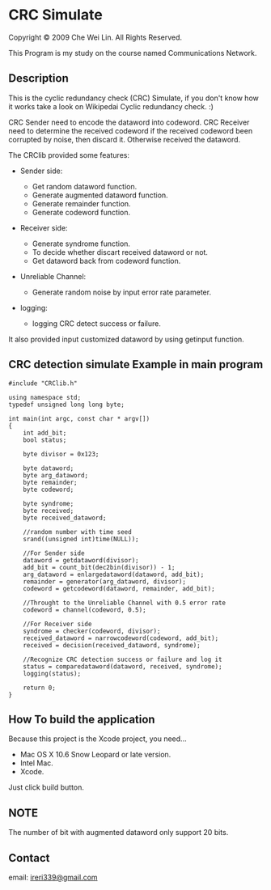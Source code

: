 # CRC Simulate

Copyright © 2009 Che Wei Lin. All Rights Reserved.

This Program is my study on the course named Communications Network.

## Description 

This is the cyclic redundancy check (CRC) Simulate, if you don't know how it works take a look on Wikipedai Cyclic redundancy check. :)

CRC Sender need to encode the dataword into codeword.
CRC Receiver need to determine the received codeword if the received codeword been corrupted by noise, then discard it. Otherwise received the dataword.

The CRClib provided some features:

* Sender side:
    * Get random dataword function.
    * Generate augmented dataword function.
    * Generate remainder function.
    * Generate codeword function.

* Receiver side:
    * Generate syndrome function.
    * To decide whether discart received dataword or not.
    * Get dataword back from codeword function.

* Unreliable Channel:
    * Generate random noise by input error rate parameter.

* logging:
    * logging CRC detect success or failure.

It also provided input customized dataword by using getinput function.

## CRC detection simulate Example in main program

    #include "CRClib.h"

    using namespace std;
    typedef unsigned long long byte;

    int main(int argc, const char * argv[])
    {
        int add_bit;
        bool status;
        
        byte divisor = 0x123;
        
        byte dataword;
        byte arg_dataword;
        byte remainder;
        byte codeword;

        byte syndrome;
        byte received;
        byte received_dataword;

        //random number with time seed
        srand((unsigned int)time(NULL));
        
        //For Sender side
        dataword = getdataword(divisor);
        add_bit = count_bit(dec2bin(divisor)) - 1;
        arg_dataword = enlargedataword(dataword, add_bit);
        remainder = generator(arg_dataword, divisor);
        codeword = getcodeword(dataword, remainder, add_bit);

        //Throught to the Unreliable Channel with 0.5 error rate
        codeword = channel(codeword, 0.5);

        //For Receiver side
        syndrome = checker(codeword, divisor);
        received_dataword = narrowcodeword(codeword, add_bit);
        received = decision(received_dataword, syndrome);

        //Recognize CRC detection success or failure and log it
        status = comparedataword(dataword, received, syndrome);
        logging(status);

        return 0;
    }

## How To build the application

Because this project is the Xcode project, you need...

* Mac OS X 10.6 Snow Leopard or late version.
* Intel Mac.
* Xcode.

Just click build button.

## NOTE

The number of bit with augmented dataword only support 20 bits.

## Contact

email: ireri339@gmail.com



